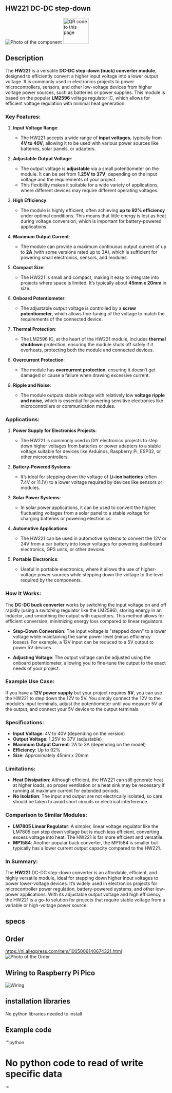 ## HW221 DC-DC step-down

<img src="HW221_Photo.jpg" alt="Photo of the component">
<img src="HW221_QR_code.jpg" alt="QR code to this page" width="80" height="80">

## Description
The **HW221** is a versatile **DC-DC step-down (buck) converter module**, designed to efficiently convert a higher input voltage into a lower output voltage. It is commonly used in electronics projects to power microcontrollers, sensors, and other low-voltage devices from higher voltage power sources, such as batteries or power supplies. This module is based on the popular **LM2596** voltage regulator IC, which allows for efficient voltage regulation with minimal heat generation.

### Key Features:
1. **Input Voltage Range**:
   - The HW221 accepts a wide range of **input voltages**, typically from **4V to 40V**, allowing it to be used with various power sources like batteries, solar panels, or adapters.

2. **Adjustable Output Voltage**:
   - The output voltage is **adjustable** via a small potentiometer on the module. It can be set from **1.25V to 37V**, depending on the input voltage and the requirements of your project.
   - This flexibility makes it suitable for a wide variety of applications, where different devices may require different operating voltages.

3. **High Efficiency**:
   - The module is highly efficient, often achieving **up to 92% efficiency** under optimal conditions. This means that little energy is lost as heat during voltage conversion, which is important for battery-powered applications.
   
4. **Maximum Output Current**:
   - The module can provide a maximum continuous output current of up to **2A** (with some versions rated up to 3A), which is sufficient for powering small electronics, sensors, and modules.

5. **Compact Size**:
   - The HW221 is small and compact, making it easy to integrate into projects where space is limited. It’s typically about **45mm x 20mm** in size.

6. **Onboard Potentiometer**:
   - The adjustable output voltage is controlled by a **screw potentiometer**, which allows fine-tuning of the voltage to match the requirements of the connected device.

7. **Thermal Protection**:
   - The LM2596 IC, at the heart of the HW221 module, includes **thermal shutdown** protection, ensuring the module shuts off safely if it overheats, protecting both the module and connected devices.
   
8. **Overcurrent Protection**:
   - The module has **overcurrent protection**, ensuring it doesn’t get damaged or cause a failure when drawing excessive current.

9. **Ripple and Noise**:
   - The module outputs stable voltage with relatively low **voltage ripple and noise**, which is essential for powering sensitive electronics like microcontrollers or communication modules.

### Applications:
1. **Power Supply for Electronics Projects**:
   - The HW221 is commonly used in DIY electronics projects to step down higher voltages from batteries or power adapters to a stable voltage suitable for devices like Arduinos, Raspberry Pi, ESP32, or other microcontrollers.
   
2. **Battery-Powered Systems**:
   - It’s ideal for stepping down the voltage of **Li-ion batteries** (often 7.4V or 11.1V) to a lower voltage required by devices like sensors or modules.

3. **Solar Power Systems**:
   - In solar power applications, it can be used to convert the higher, fluctuating voltages from a solar panel to a stable voltage for charging batteries or powering electronics.

4. **Automotive Applications**:
   - The HW221 can be used in automotive systems to convert the 12V or 24V from a car battery into lower voltages for powering dashboard electronics, GPS units, or other devices.

5. **Portable Electronics**:
   - Useful in portable electronics, where it allows the use of higher-voltage power sources while stepping down the voltage to the level required by the components.

### How It Works:
The **DC-DC buck converter** works by switching the input voltage on and off rapidly (using a switching regulator like the LM2596), storing energy in an inductor, and smoothing the output with capacitors. This method allows for efficient conversion, minimizing energy loss compared to linear regulators.

- **Step-Down Conversion**: The input voltage is "stepped down" to a lower voltage while maintaining the same power level (minus efficiency losses). For example, a 12V input can be reduced to a 5V output to power 5V devices.
  
- **Adjusting Voltage**: The output voltage can be adjusted using the onboard potentiometer, allowing you to fine-tune the output to the exact needs of your project.

### Example Use Case:
If you have a **12V power supply** but your project requires **5V**, you can use the HW221 to step down the 12V to 5V. You simply connect the 12V to the module’s input terminals, adjust the potentiometer until you measure 5V at the output, and connect your 5V device to the output terminals.

### Specifications:
- **Input Voltage**: 4V to 40V (depending on the version)
- **Output Voltage**: 1.25V to 37V (adjustable)
- **Maximum Output Current**: 2A to 3A (depending on the model)
- **Efficiency**: Up to 92%
- **Size**: Approximately 45mm x 20mm

### Limitations:
- **Heat Dissipation**: Although efficient, the HW221 can still generate heat at higher loads, so proper ventilation or a heat sink may be necessary if running at maximum current for extended periods.
- **No Isolation**: The input and output are not electrically isolated, so care should be taken to avoid short circuits or electrical interference.

### Comparison to Similar Modules:
- **LM7805 Linear Regulator**: A simpler, linear voltage regulator like the LM7805 can step down voltage but is much less efficient, converting excess voltage into heat. The HW221 is far more efficient and versatile.
- **MP1584**: Another popular buck converter, the MP1584 is smaller but typically has a lower current output capacity compared to the HW221.

### In Summary:
The **HW221** DC-DC step-down converter is an affordable, efficient, and highly versatile module, ideal for stepping down higher input voltages to power lower-voltage devices. It’s widely used in electronics projects for microcontroller power regulation, battery-powered systems, and other low-power applications. With its adjustable output voltage and high efficiency, the HW221 is a go-to solution for projects that require stable voltage from a variable or high-voltage power source.

## specs

## Order
<a href="https://nl.aliexpress.com/item/1005006140674321.html">https://nl.aliexpress.com/item/1005006140674321.html</a>
<img src="HW221_Order.jpg" alt="Photo of the Order">

## Wiring to Raspberry Pi Pico

<img src="HW221_Wiring.jpg" alt="Wiring" >


## installation libraries

No python libraries needed to install


## Example code

'''python
# No python code to read of write specific data

'''


